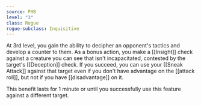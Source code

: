```yaml
---
source: PHB
level: "3"
class: Rogue
rogue-subclass: Inquisitive
---
```



At 3rd level, you gain the ability to decipher an opponent's tactics and develop a counter to them. As a bonus action, you make a [[Insight]] check against a creature you can see that isn't incapacitated, contested by the target's [[Deception]] check. If you succeed, you can use your [[Sneak Attack]] against that target even if you don't have advantage on the [[attack roll]], but not if you have [[disadvantage]] on it.

This benefit lasts for 1 minute or until you successfully use this feature against a different target.